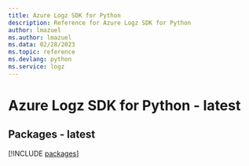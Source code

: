 ```yaml
---
title: Azure Logz SDK for Python
description: Reference for Azure Logz SDK for Python
author: lmazuel
ms.author: lmazuel
ms.data: 02/28/2023
ms.topic: reference
ms.devlang: python
ms.service: logz
---
```

# Azure Logz SDK for Python - latest
## Packages - latest
[!INCLUDE [packages](logz-index.md)]